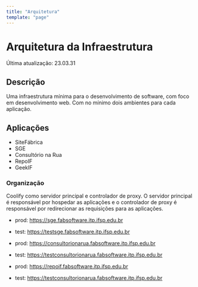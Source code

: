 ```yaml
---
title: "Arquitetura"
template: "page"
---
```


# Arquitetura da Infraestrutura
Última atualização: 23.03.31

## Descrição
Uma infraestrutura mínima para o desenvolvimento de software, com foco em desenvolvimento web. Com no mínimo dois ambientes para cada aplicação.

## Aplicações
- SiteFábrica
- SGE
- Consultório na Rua
- RepoIF
- GeekIF

### Organização
Coolify como servidor principal e controlador de proxy. O servidor principal é responsável por hospedar as aplicações e o controlador de proxy é responsável por redirecionar as requisições para as aplicações.

- prod: https://sge.fabsoftware.itp.ifsp.edu.br
- test: https://testsge.fabsoftware.itp.ifsp.edu.br

- prod: https://consultorionarua.fabsoftware.itp.ifsp.edu.br
- test: https://testconsultorionarua.fabsoftware.itp.ifsp.edu.br

- prod: https://repoif.fabsoftware.itp.ifsp.edu.br
- test: https://testconsultorionarua.fabsoftware.itp.ifsp.edu.br


